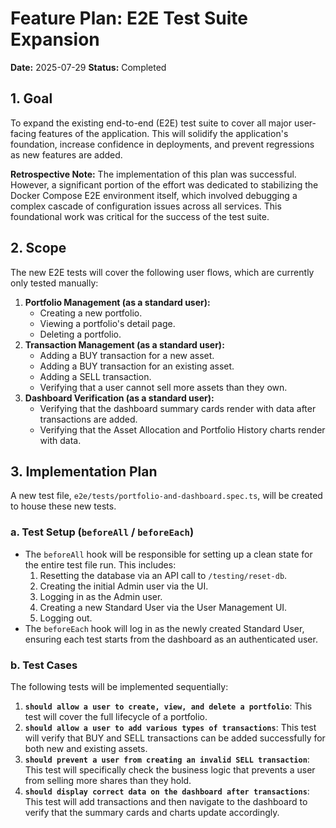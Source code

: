 # Feature Plan: E2E Test Suite Expansion

**Date:** 2025-07-29
**Status:** Completed

## 1. Goal

To expand the existing end-to-end (E2E) test suite to cover all major user-facing features of the application. This will solidify the application's foundation, increase confidence in deployments, and prevent regressions as new features are added.

**Retrospective Note:** The implementation of this plan was successful. However, a significant portion of the effort was dedicated to stabilizing the Docker Compose E2E environment itself, which involved debugging a complex cascade of configuration issues across all services. This foundational work was critical for the success of the test suite.

## 2. Scope

The new E2E tests will cover the following user flows, which are currently only tested manually:

1.  **Portfolio Management (as a standard user):**
    *   Creating a new portfolio.
    *   Viewing a portfolio's detail page.
    *   Deleting a portfolio.
2.  **Transaction Management (as a standard user):**
    *   Adding a BUY transaction for a new asset.
    *   Adding a BUY transaction for an existing asset.
    *   Adding a SELL transaction.
    *   Verifying that a user cannot sell more assets than they own.
3.  **Dashboard Verification (as a standard user):**
    *   Verifying that the dashboard summary cards render with data after transactions are added.
    *   Verifying that the Asset Allocation and Portfolio History charts render with data.

## 3. Implementation Plan

A new test file, `e2e/tests/portfolio-and-dashboard.spec.ts`, will be created to house these new tests.

### a. Test Setup (`beforeAll` / `beforeEach`)

*   The `beforeAll` hook will be responsible for setting up a clean state for the entire test file run. This includes:
    1.  Resetting the database via an API call to `/testing/reset-db`.
    2.  Creating the initial Admin user via the UI.
    3.  Logging in as the Admin user.
    4.  Creating a new Standard User via the User Management UI.
    5.  Logging out.
*   The `beforeEach` hook will log in as the newly created Standard User, ensuring each test starts from the dashboard as an authenticated user.

### b. Test Cases

The following tests will be implemented sequentially:

1.  **`should allow a user to create, view, and delete a portfolio`**: This test will cover the full lifecycle of a portfolio.
2.  **`should allow a user to add various types of transactions`**: This test will verify that BUY and SELL transactions can be added successfully for both new and existing assets.
3.  **`should prevent a user from creating an invalid SELL transaction`**: This test will specifically check the business logic that prevents a user from selling more shares than they hold.
4.  **`should display correct data on the dashboard after transactions`**: This test will add transactions and then navigate to the dashboard to verify that the summary cards and charts update accordingly.